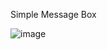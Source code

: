 Simple Message Box

![image](https://github.com/user-attachments/assets/0acc4344-fd71-4c2e-a735-92096ee53f65)

